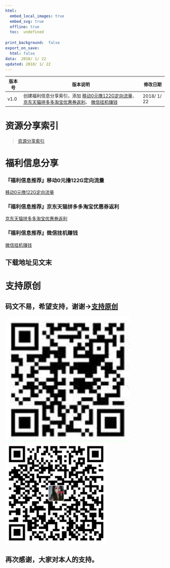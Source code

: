 ```yaml
---
html:
  embed_local_images: true
  embed_svg: true
  offline: true
  toc:  undefined

print_background:  false
export_on_save:
  html: false
data:  2018/ 1/ 22
updated: 2018/ 1/ 22
---
```


版本号 | 版本说明 | 修改日期
-----|--------| ---------
v1.0 | 创建福利信息分享索引，添加 [移动0元撸122G定向流量](#移动0元撸122G定向流量 "移动0元撸122G定向流量")、 [京东天猫拼多多淘宝优惠券返利](#京东天猫拼多多淘宝优惠券返利 "京东天猫拼多多淘宝优惠券返利")、 [微信挂机赚钱](#微信挂机赚钱 "微信挂机赚钱") | 2018/ 1/ 22


# 资源分享索引

> [资源分享索引](https://blog.csdn.net/qq923132714/article/details/83111507 "资源分享索引")


# 福利信息分享

<span id="移动0元撸122G定向流量"></span>

### 『福利信息推荐』移动0元撸122G定向流量

[移动0元撸122G定向流量](https://blog.csdn.net/qq923132714/article/details/86603278 "移动0元撸122G定向流量")

<span id="京东天猫拼多多淘宝优惠券返利"></span>

### 『福利信息推荐』京东天猫拼多多淘宝优惠券返利

[京东天猫拼多多淘宝优惠券返利](https://blog.csdn.net/qq923132714/article/details/86490955 "京东天猫拼多多淘宝优惠券返利")

<span id="微信挂机赚钱"></span>

### 『福利信息推荐』微信挂机赚钱

[微信挂机赚钱](https://blog.csdn.net/qq923132714/article/details/86507071 "微信挂机赚钱")



## 下载地址见文末

# 支持原创
## 码文不易，希望支持，谢谢->**[支持原创](http://blog.csdn.net/qq923132714/article/details/79399145)**
![微信支付](https://raw.githubusercontent.com/923132714/my_picture/master/blog/support/weixin.png)![微信支付](https://raw.githubusercontent.com/923132714/my_picture/master/blog/support/支付宝.png)
## 再次感谢，大家对本人的支持。
